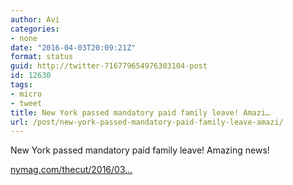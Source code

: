 ```yaml
---
author: Avi
categories:
- none
date: "2016-04-03T20:09:21Z"
format: status
guid: http://twitter-716779654976303104-post
id: 12630
tags:
- micro
- tweet
title: New York passed mandatory paid family leave! Amazi…
url: /post/new-york-passed-mandatory-paid-family-leave-amazi/
---
```

New York passed mandatory paid family leave! Amazing news!

[nymag.com/thecut/2016/03…](http://nymag.com/thecut/2016/03/new-york-revolutionary-family-leave-paid-time-off.html)